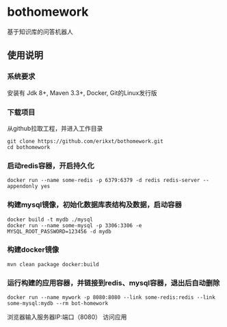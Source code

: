 # bothomework
基于知识库的问答机器人

使用说明
------
### 系统要求
安装有 Jdk 8+, Maven 3.3+, Docker, Git的Linux发行版
### 下载项目
从github拉取工程，并进入工作目录
```
git clone https://github.com/erikxt/bothomework.git
cd bothomework
```
### 启动redis容器，开启持久化
```
docker run --name some-redis -p 6379:6379 -d redis redis-server --appendonly yes
```
### 构建mysql镜像，初始化数据库表结构及数据，启动容器
```
docker build -t mydb ./mysql
docker run --name some-mysql -p 3306:3306 -e MYSQL_ROOT_PASSWORD=123456 -d mydb
```
### 构建docker镜像
```
mvn clean package docker:build
```
### 运行构建的应用容器，并链接到redis、mysql容器，退出后自动删除
```
docker run --name mywork -p 8080:8080 --link some-redis:redis --link some-mysql:mydb --rm bot-homework 
```
浏览器输入服务器IP:端口（8080）  访问应用